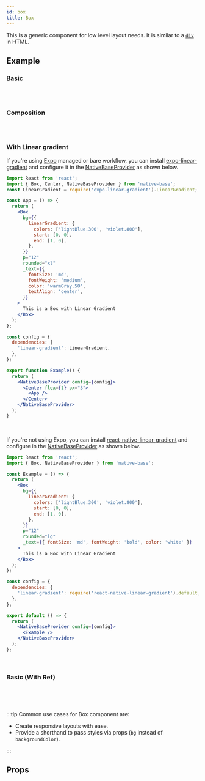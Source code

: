 ```yaml
---
id: box
title: Box
---
```


This is a generic component for low level layout needs. It is similar to a [`div`](https://developer.mozilla.org/en-US/docs/Web/HTML/Element/div) in HTML.

## Example

### Basic

```ComponentSnackPlayer path=components,primitives,Box,basic.tsx

```

<br/>

### Composition

```ComponentSnackPlayer path=components,primitives,Box,composition.tsx

```

<br/>

### With Linear gradient

If you're using [Expo](https://docs.expo.dev/index.html) managed or bare workflow, you can install [expo-linear-gradient](https://docs.expo.dev/versions/latest/sdk/linear-gradient/) and configure it in the [NativeBaseProvider](setup-provider#add-external-dependencies-optional) as shown below.

```jsx isLive
import React from 'react';
import { Box, Center, NativeBaseProvider } from 'native-base';
const LinearGradient = require('expo-linear-gradient').LinearGradient;

const App = () => {
  return (
    <Box
      bg={{
        linearGradient: {
          colors: ['lightBlue.300', 'violet.800'],
          start: [0, 0],
          end: [1, 0],
        },
      }}
      p="12"
      rounded="xl"
      _text={{
        fontSize: 'md',
        fontWeight: 'medium',
        color: 'warmGray.50',
        textAlign: 'center',
      }}
    >
      This is a Box with Linear Gradient
    </Box>
  );
};

const config = {
  dependencies: {
    'linear-gradient': LinearGradient,
  },
};

export function Example() {
  return (
    <NativeBaseProvider config={config}>
      <Center flex={1} px="3">
        <App />
      </Center>
    </NativeBaseProvider>
  );
}
```

<br/>

If you're not using Expo, you can install [react-native-linear-gradient](https://www.npmjs.com/package/react-native-linear-gradient) and configure in the [NativeBaseProvider](setup-provider#add-external-dependencies-optional) as shown below.

```jsx
import React from 'react';
import { Box, NativeBaseProvider } from 'native-base';

const Example = () => {
  return (
    <Box
      bg={{
        linearGradient: {
          colors: ['lightBlue.300', 'violet.800'],
          start: [0, 0],
          end: [1, 0],
        },
      }}
      p="12"
      rounded="lg"
      _text={{ fontSize: 'md', fontWeight: 'bold', color: 'white' }}
    >
      This is a Box with Linear Gradient
    </Box>
  );
};

const config = {
  dependencies: {
    'linear-gradient': require('react-native-linear-gradient').default,
  },
};

export default () => {
  return (
    <NativeBaseProvider config={config}>
      <Example />
    </NativeBaseProvider>
  );
};
```

<br/>

### Basic (With Ref)

```ComponentSnackPlayer path=components,primitives,Box,WithRef.tsx

```

<br/>
<br/>

:::tip Common use cases for Box component are:

- Create responsive layouts with ease.
- Provide a shorthand to pass styles via props (`bg` instead of `backgroundColor`).

:::

## Props

```ComponentPropTable path=primitives,Box,index.tsx showStylingProps=true

```
